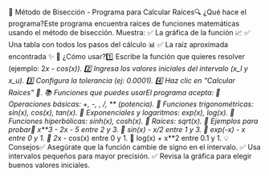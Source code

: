 📌 Método de Bisección - Programa para Calcular Raíces🔍 ¿Qué hace el programa?Este programa encuentra raíces de funciones matemáticas usando el método de bisección. Muestra:
✅ La gráfica de la función 📈
✅ Una tabla con todos los pasos del cálculo 📊
✅ La raíz aproximada encontrada ✨
🚀 ¿Cómo usar?1️⃣ Escribe la función que quieres resolver (ejemplo: 2*x - cos(x)).
2️⃣ Ingresa los valores iniciales del intervalo (x_l y x_u).
3️⃣ Configura la tolerancia (ej: 0.0001).
4️⃣ Haz clic en "Calcular Raíces" 🎯.
📚 Funciones que puedes usarEl programa acepta:
🔹 Operaciones básicas: +, -, *, /, ** (potencia).
🔹 Funciones trigonométricas: sin(x), cos(x), tan(x).
🔹 Exponenciales y logaritmos: exp(x), log(x).
🔹 Funciones hiperbólicas: sinh(x), cosh(x).
🔹 Raíces: sqrt(x).
📝 Ejemplos para probar🔹 x**3 - 2*x - 5 entre 2 y 3.
🔹 sin(x) - x/2 entre 1 y 3.
🔹 exp(-x) - x entre 0 y 1.
🔹 2*x - cos(x) entre 0 y 1.
🔹 log(x) + x**2 entre 0.1 y 1.
💡 Consejos✅ Asegúrate que la función cambie de signo en el intervalo.
✅ Usa intervalos pequeños para mayor precisión.
✅ Revisa la gráfica para elegir buenos valores iniciales.

